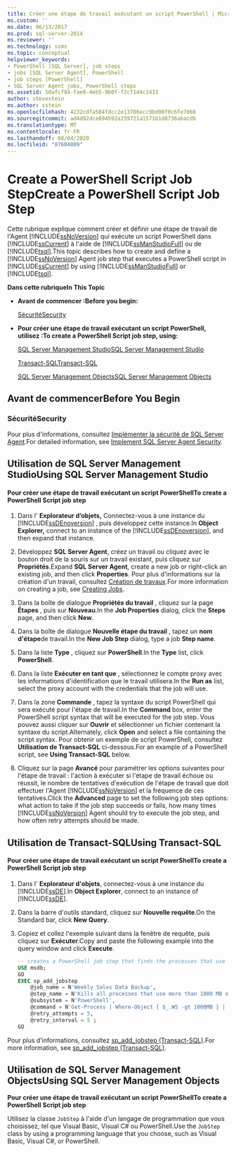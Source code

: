 ```yaml
---
title: Créer une étape de travail exécutant un script PowerShell | Microsoft Docs
ms.custom: ''
ms.date: 06/13/2017
ms.prod: sql-server-2014
ms.reviewer: ''
ms.technology: ssms
ms.topic: conceptual
helpviewer_keywords:
- PowerShell [SQL Server], job steps
- jobs [SQL Server Agent], PowerShell
- job steps [PowerShell]
- SQL Server Agent jobs, PowerShell steps
ms.assetid: 50afcf84-fae0-4eb5-9b0f-f2cf144c1433
author: stevestein
ms.author: sstein
ms.openlocfilehash: 4232cdfa584fdcc2e13786ecc9bd00f0c6fe7066
ms.sourcegitcommit: ad4d92dce894592a259721a1571b1d8736abacdb
ms.translationtype: MT
ms.contentlocale: fr-FR
ms.lasthandoff: 08/04/2020
ms.locfileid: "87604809"
---
```

# <a name="create-a-powershell-script-job-step"></a><span data-ttu-id="5c594-102">Create a PowerShell Script Job Step</span><span class="sxs-lookup"><span data-stu-id="5c594-102">Create a PowerShell Script Job Step</span></span>
  <span data-ttu-id="5c594-103">Cette rubrique explique comment créer et définir une étape de travail de l'Agent [!INCLUDE[ssNoVersion](../../includes/ssnoversion-md.md)] qui exécute un script PowerShell dans [!INCLUDE[ssCurrent](../../includes/sscurrent-md.md)] à l'aide de [!INCLUDE[ssManStudioFull](../../includes/ssmanstudiofull-md.md)] ou de [!INCLUDE[tsql](../../includes/tsql-md.md)].</span><span class="sxs-lookup"><span data-stu-id="5c594-103">This topic describes how to create and define a [!INCLUDE[ssNoVersion](../../includes/ssnoversion-md.md)] Agent job step that executes a PowerShell script in [!INCLUDE[ssCurrent](../../includes/sscurrent-md.md)] by using [!INCLUDE[ssManStudioFull](../../includes/ssmanstudiofull-md.md)] or [!INCLUDE[tsql](../../includes/tsql-md.md)].</span></span>  
  
 <span data-ttu-id="5c594-104">**Dans cette rubrique**</span><span class="sxs-lookup"><span data-stu-id="5c594-104">**In This Topic**</span></span>  
  
-   <span data-ttu-id="5c594-105">**Avant de commencer :**</span><span class="sxs-lookup"><span data-stu-id="5c594-105">**Before you begin:**</span></span>  
  
     [<span data-ttu-id="5c594-106">Sécurité</span><span class="sxs-lookup"><span data-stu-id="5c594-106">Security</span></span>](#Security)  
  
-   <span data-ttu-id="5c594-107">**Pour créer une étape de travail exécutant un script PowerShell, utilisez :**</span><span class="sxs-lookup"><span data-stu-id="5c594-107">**To create a PowerShell Script job step, using:**</span></span>  
  
     [<span data-ttu-id="5c594-108">SQL Server Management Studio</span><span class="sxs-lookup"><span data-stu-id="5c594-108">SQL Server Management Studio</span></span>](#SSMS)  
  
     [<span data-ttu-id="5c594-109">Transact-SQL</span><span class="sxs-lookup"><span data-stu-id="5c594-109">Transact-SQL</span></span>](#TSQL)  
  
     [<span data-ttu-id="5c594-110">SQL Server Management Objects</span><span class="sxs-lookup"><span data-stu-id="5c594-110">SQL Server Management Objects</span></span>](#SMO)  
  
##  <a name="before-you-begin"></a><a name="BeforeYouBegin"></a> <span data-ttu-id="5c594-111">Avant de commencer</span><span class="sxs-lookup"><span data-stu-id="5c594-111">Before You Begin</span></span>  
  
###  <a name="security"></a><a name="Security"></a> <span data-ttu-id="5c594-112">Sécurité</span><span class="sxs-lookup"><span data-stu-id="5c594-112">Security</span></span>  
 <span data-ttu-id="5c594-113">Pour plus d'informations, consultez [Implémenter la sécurité de SQL Server Agent](implement-sql-server-agent-security.md).</span><span class="sxs-lookup"><span data-stu-id="5c594-113">For detailed information, see [Implement SQL Server Agent Security](implement-sql-server-agent-security.md).</span></span>  
  
##  <a name="using-sql-server-management-studio"></a><a name="SSMS"></a> <span data-ttu-id="5c594-114">Utilisation de SQL Server Management Studio</span><span class="sxs-lookup"><span data-stu-id="5c594-114">Using SQL Server Management Studio</span></span>  
  
#### <a name="to-create-a-powershell-script-job-step"></a><span data-ttu-id="5c594-115">Pour créer une étape de travail exécutant un script PowerShell</span><span class="sxs-lookup"><span data-stu-id="5c594-115">To create a PowerShell Script job step</span></span>  
  
1.  <span data-ttu-id="5c594-116">Dans l' **Explorateur d’objets,** Connectez-vous à une instance du [!INCLUDE[ssDEnoversion](../../includes/ssdenoversion-md.md)] , puis développez cette instance.</span><span class="sxs-lookup"><span data-stu-id="5c594-116">In **Object Explorer,** connect to an instance of the [!INCLUDE[ssDEnoversion](../../includes/ssdenoversion-md.md)], and then expand that instance.</span></span>  
  
2.  <span data-ttu-id="5c594-117">Développez **SQL Server Agent**, créez un travail ou cliquez avec le bouton droit de la souris sur un travail existant, puis cliquez sur **Propriétés**.</span><span class="sxs-lookup"><span data-stu-id="5c594-117">Expand **SQL Server Agent**, create a new job or right-click an existing job, and then click **Properties**.</span></span> <span data-ttu-id="5c594-118">Pour plus d'informations sur la création d'un travail, consultez [Création de travaux](create-jobs.md).</span><span class="sxs-lookup"><span data-stu-id="5c594-118">For more information on creating a job, see [Creating Jobs](create-jobs.md).</span></span>  
  
3.  <span data-ttu-id="5c594-119">Dans la boîte de dialogue **Propriétés du travail** , cliquez sur la page **Étapes** , puis sur **Nouveau**.</span><span class="sxs-lookup"><span data-stu-id="5c594-119">In the **Job Properties** dialog, click the **Steps** page, and then click **New**.</span></span>  
  
4.  <span data-ttu-id="5c594-120">Dans la boîte de dialogue **Nouvelle étape du travail** , tapez un **nom d'étape**de travail.</span><span class="sxs-lookup"><span data-stu-id="5c594-120">In the **New Job Step** dialog, type a job **Step name**.</span></span>  
  
5.  <span data-ttu-id="5c594-121">Dans la liste **Type** , cliquez sur **PowerShell**.</span><span class="sxs-lookup"><span data-stu-id="5c594-121">In the **Type** list, click **PowerShell**.</span></span>  
  
6.  <span data-ttu-id="5c594-122">Dans la liste **Exécuter en tant que** , sélectionnez le compte proxy avec les informations d'identification que le travail utilisera.</span><span class="sxs-lookup"><span data-stu-id="5c594-122">In the **Run as** list, select the proxy account with the credentials that the job will use.</span></span>  
  
7.  <span data-ttu-id="5c594-123">Dans la zone **Commande** , tapez la syntaxe du script PowerShell qui sera exécuté pour l'étape de travail.</span><span class="sxs-lookup"><span data-stu-id="5c594-123">In the **Command** box, enter the PowerShell script syntax that will be executed for the job step.</span></span> <span data-ttu-id="5c594-124">Vous pouvez aussi cliquer sur **Ouvrir** et sélectionner un fichier contenant la syntaxe du script.</span><span class="sxs-lookup"><span data-stu-id="5c594-124">Alternately, click **Open** and select a file containing the script syntax.</span></span> <span data-ttu-id="5c594-125">Pour obtenir un exemple de script PowerShell, consultez **Utilisation de Transact-SQL** ci-dessous.</span><span class="sxs-lookup"><span data-stu-id="5c594-125">For an example of a PowerShell script, see **Using Transact-SQL** below.</span></span>  
  
8.  <span data-ttu-id="5c594-126">Cliquez sur la page **Avancé** pour paramétrer les options suivantes pour l'étape de travail : l'action à exécuter si l'étape de travail échoue ou réussit, le nombre de tentatives d'exécution de l'étape de travail que doit effectuer l'Agent [!INCLUDE[ssNoVersion](../../includes/ssnoversion-md.md)] et la fréquence de ces tentatives.</span><span class="sxs-lookup"><span data-stu-id="5c594-126">Click the **Advanced** page to set the following job step options: what action to take if the job step succeeds or fails, how many times [!INCLUDE[ssNoVersion](../../includes/ssnoversion-md.md)] Agent should try to execute the job step, and how often retry attempts should be made.</span></span>  
  
##  <a name="using-transact-sql"></a><a name="TSQL"></a> <span data-ttu-id="5c594-127">Utilisation de Transact-SQL</span><span class="sxs-lookup"><span data-stu-id="5c594-127">Using Transact-SQL</span></span>  
  
#### <a name="to-create-a-powershell-script-job-step"></a><span data-ttu-id="5c594-128">Pour créer une étape de travail exécutant un script PowerShell</span><span class="sxs-lookup"><span data-stu-id="5c594-128">To create a PowerShell Script job step</span></span>  
  
1.  <span data-ttu-id="5c594-129">Dans l' **Explorateur d'objets**, connectez-vous à une instance du [!INCLUDE[ssDE](../../includes/ssde-md.md)].</span><span class="sxs-lookup"><span data-stu-id="5c594-129">In **Object Explorer**, connect to an instance of [!INCLUDE[ssDE](../../includes/ssde-md.md)].</span></span>  
  
2.  <span data-ttu-id="5c594-130">Dans la barre d'outils standard, cliquez sur **Nouvelle requête**.</span><span class="sxs-lookup"><span data-stu-id="5c594-130">On the Standard bar, click **New Query**.</span></span>  
  
3.  <span data-ttu-id="5c594-131">Copiez et collez l'exemple suivant dans la fenêtre de requête, puis cliquez sur **Exécuter**.</span><span class="sxs-lookup"><span data-stu-id="5c594-131">Copy and paste the following example into the query window and click **Execute**.</span></span>  
  
    ```sql
    -- creates a PowerShell job step that finds the processes that use more than 1000 MB of memory and kills them  
    USE msdb;  
    GO  
    EXEC sp_add_jobstep  
        @job_name = N'Weekly Sales Data Backup',  
        @step_name = N'Kills all processes that use more than 1000 MB of memory',  
        @subsystem = N'PowerShell',  
        @command = N'Get-Process | Where-Object { $_.WS -gt 1000MB } | Stop-Process',   
        @retry_attempts = 5,  
        @retry_interval = 5 ;  
    GO  
    ```  
  
 <span data-ttu-id="5c594-132">Pour plus d’informations, consultez [sp_add_jobstep &#40;Transact-SQL&#41;](/sql/relational-databases/system-stored-procedures/sp-add-jobstep-transact-sql).</span><span class="sxs-lookup"><span data-stu-id="5c594-132">For more information, see [sp_add_jobstep &#40;Transact-SQL&#41;](/sql/relational-databases/system-stored-procedures/sp-add-jobstep-transact-sql).</span></span>  
  
##  <a name="using-sql-server-management-objects"></a><a name="SMO"></a><span data-ttu-id="5c594-133">Utilisation de SQL Server Management Objects</span><span class="sxs-lookup"><span data-stu-id="5c594-133">Using SQL Server Management Objects</span></span>  
 <span data-ttu-id="5c594-134">**Pour créer une étape de travail exécutant un script PowerShell**</span><span class="sxs-lookup"><span data-stu-id="5c594-134">**To create a PowerShell Script job step**</span></span>  
  
 <span data-ttu-id="5c594-135">Utilisez la classe `JobStep` à l'aide d'un langage de programmation que vous choisissez, tel que Visual Basic, Visual C# ou PowerShell.</span><span class="sxs-lookup"><span data-stu-id="5c594-135">Use the `JobStep` class by using a programming language that you choose, such as Visual Basic, Visual C#, or PowerShell.</span></span>  
